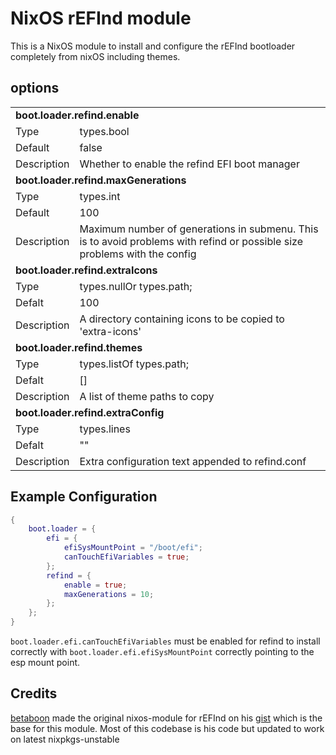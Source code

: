 # NixOS rEFInd module
This is a NixOS module to install and configure the rEFInd bootloader completely from nixOS including themes.

## options
<table>
    <div>
        <tr>
            <td colspan="2"><b>boot.loader.refind.enable</td>
        </tr>
        <tr>
            <td>Type</td>
            <td>types.bool</td>
        </tr>
        <tr>
            <td>Default</td>
            <td>false</td>
        </tr>
        <tr>
            <td>Description</td>
            <td>Whether to enable the refind EFI boot manager</td>
        </tr>
    </div>
    <div>
        <tr>
            <td colspan="2"><b>boot.loader.refind.maxGenerations</td>
        </tr>
        <tr>
            <td>Type</td>
            <td>types.int</td>
        </tr>
        <tr>
            <td>Default</td>
            <td>100</td>
        </tr>
        <tr>
            <td>Description</td>
            <td>Maximum number of generations in submenu. This is to avoid problems with refind or possible size problems with the config</td>
        </tr>
    </div>
    <div>
        <tr>
            <td colspan="2"><b>boot.loader.refind.extraIcons</td>
        </tr>
        <tr>
            <td>Type</td>
            <td>types.nullOr types.path;</td>
        </tr>
        <tr>
            <td>Defalt</td>
            <td>100</td>
        </tr>
        <tr>
            <td>Description</td>
            <td>A directory containing icons to be copied to 'extra-icons'</td>
        </tr>
    </div>
    <div>
        <tr>
            <td colspan="2"><b>boot.loader.refind.themes</td>
        </tr>
        <tr>
            <td>Type</td>
            <td>types.listOf types.path;</td>
        </tr>
        <tr>
            <td>Defalt</td>
            <td>[]</td>
        </tr>
        <tr>
            <td>Description</td>
            <td>A list of theme paths to copy</td>
        </tr>
    </div>
    <div>
        <tr>
            <td colspan="2"><b>boot.loader.refind.extraConfig</td>
        </tr>
        <tr>
            <td>Type</td>
            <td>types.lines</td>
        </tr>
        <tr>
            <td>Defalt</td>
            <td>""</td>
        </tr>
        <tr>
            <td>Description</td>
            <td>Extra configuration text appended to refind.conf</td>
        </tr>
    </div>

</table>



## Example Configuration
```nix
{
    boot.loader = {
        efi = {
            efiSysMountPoint = "/boot/efi";
            canTouchEfiVariables = true;
        };
        refind = {
            enable = true;
            maxGenerations = 10;
        };
    };
}
```
`boot.loader.efi.canTouchEfiVariables` must be enabled for refind to install correctly with `boot.loader.efi.efiSysMountPoint` correctly pointing to the esp mount point.

## Credits
[betaboon](https://github.com/betaboon) made the original nixos-module for rEFInd on his [gist](https://gist.github.com/betaboon/97abed457de8be43f89e7ca49d33d58d) which is the base for this module. Most of this codebase is his code but updated to work on latest nixpkgs-unstable
